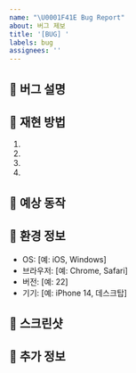 ```yaml
---
name: "\U0001F41E Bug Report"
about: 버그 제보
title: '[BUG] '
labels: bug
assignees: ''
---
```


## 🐞 버그 설명
<!-- 버그에 대한 명확하고 간결한 설명을 작성해주세요 -->

## 🔄 재현 방법
<!-- 버그를 재현하기 위한 단계별 과정을 작성해주세요 -->
1. 
2. 
3. 
4. 

## 🤔 예상 동작
<!-- 어떤 동작이 일어날 것으로 예상했는지 명확하게 설명해주세요 -->

## 📱 환경 정보
 - OS: [예: iOS, Windows]
 - 브라우저: [예: Chrome, Safari]
 - 버전: [예: 22]
 - 기기: [예: iPhone 14, 데스크탑]

## 📸 스크린샷
<!-- 해당하는 경우, 문제를 설명하는 데 도움이 되는 스크린샷을 추가해주세요 -->

## 📝 추가 정보
<!-- 문제에 대한 기타 정보를 여기에 추가해주세요 -->
